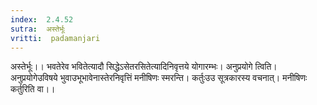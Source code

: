 ```yaml
---
index:  2.4.52
sutra:  अस्तेर्भूः
vritti:  padamanjari
---
```


अस्तेर्भूः।। भवतेरेव भवितेत्यादौ सिद्धेऽसेतरसितेत्यादिनिवृत्तये योगारम्भः। 
अनुप्रयोगे त्विति। अनुप्रयोगेउविषये भुवाउभूभावेनास्तेरनिवृत्तिं मनीषिणः स्मरन्ति। कर्तुःउउ सूत्रकारस्य वचनात्। मनीषिणः कर्तुरिति वा।।
